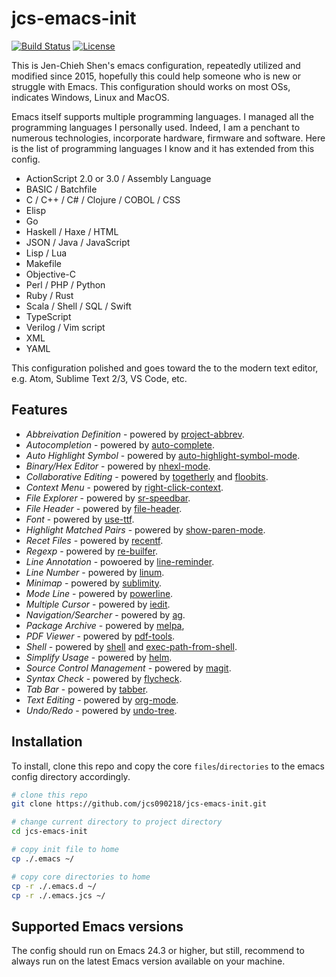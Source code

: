 # jcs-emacs-init #

[![Build Status](https://travis-ci.com/jcs090218/jcs-emacs-init.svg?branch=master)](https://travis-ci.com/jcs090218/jcs-emacs-init)
[![License](https://img.shields.io/badge/License-BSD%202--Clause-orange.svg)](https://opensource.org/licenses/BSD-2-Clause)

This is Jen-Chieh Shen's emacs configuration, repeatedly utilized 
and modified since 2015, hopefully this could help someone who is 
new or struggle with Emacs. This configuration should works on 
most OSs, indicates Windows, Linux and MacOS.
<br/>

Emacs itself supports multiple programming languages. I managed 
all the programming languages I personally used. Indeed, I am 
a penchant to numerous technologies, incorporate hardware, firmware 
and software. Here is the list of programming languages I know 
and it has extended from this config.

* ActionScript 2.0 or 3.0 / Assembly Language
* BASIC / Batchfile
* C / C++ / C# / Clojure / COBOL / CSS
* Elisp
* Go
* Haskell / Haxe / HTML
* JSON / Java / JavaScript
* Lisp / Lua
* Makefile
* Objective-C
* Perl / PHP / Python
* Ruby / Rust
* Scala / Shell / SQL / Swift
* TypeScript
* Verilog / Vim script
* XML
* YAML

This configuration polished and goes toward the to the modern 
text editor, e.g. Atom, Sublime Text 2/3, VS Code, etc. 


## Features ##

* *Abbreivation Definition* - powered by 
[project-abbrev](https://github.com/jcs090218/project-abbrev).
* *Autocompletion* - powered by 
[auto-complete](https://github.com/auto-complete/auto-complete).
* *Auto Highlight Symbol* - powered by 
[auto-highlight-symbol-mode](https://github.com/mhayashi1120/auto-highlight-symbol-mode).
* *Binary/Hex Editor* - powered by 
[nhexl-mode](https://github.com/emacsmirror/nhexl-mode).
* *Collaborative Editing* - powered by 
[togetherly](https://github.com/zk-phi/togetherly) and 
[floobits](https://github.com/Floobits/floobits-emacs).
* *Context Menu* - powered by 
[right-click-context](https://github.com/zonuexe/right-click-context).
* *File Explorer* - powered by 
[sr-speedbar](http://cedet.sourceforge.net/speedbar.shtml).
* *File Header* - powered by 
[file-header](https://github.com/alternative-emacs-packages/file-header).
* *Font* - powered by 
[use-ttf](https://github.com/jcs090218/use-ttf).
* *Highlight Matched Pairs* - powered by 
[show-paren-mode](https://www.emacswiki.org/emacs/ShowParenMode).
* *Recet Files* - powered by 
[recentf](https://www.emacswiki.org/emacs/RecentFiles).
* *Regexp* - powered by 
[re-builfer](https://www.emacswiki.org/emacs/ReBuilder).
* *Line Annotation* - powoered by 
[line-reminder](https://github.com/jcs090218/line-reminder).
* *Line Number* - powered by 
[linum](https://www.emacswiki.org/emacs/LineNumbers).
* *Minimap* - powered by 
[sublimity](https://github.com/zk-phi/sublimity).
* *Mode Line* - powered by 
[powerline](https://github.com/milkypostman/powerline).
* *Multiple Cursor* - powered by 
[iedit](https://github.com/victorhge/iedit).
* *Navigation/Searcher* - powered by 
[ag](https://github.com/Wilfred/ag.el).
* *Package Archive* - powered by 
[melpa](http://melpa.org/),
* *PDF Viewer* - powered by 
[pdf-tools](https://github.com/politza/pdf-tools).
* *Shell* - powered by 
[shell](https://www.emacswiki.org/emacs/ShellMode) and 
[exec-path-from-shell](https://github.com/purcell/exec-path-from-shell).
* *Simplify Usage* - powered by 
[helm](https://github.com/emacs-helm/helm).
* *Source Control Management* - powered by 
[magit](https://github.com/magit/magit).
* *Syntax Check* - powered by 
[flycheck](http://www.flycheck.org/en/latest/).
* *Tab Bar* - powered by 
[tabber](https://github.com/dholm/tabbar).
* *Text Editing* - powered by 
[org-mode](https://orgmode.org/).
* *Undo/Redo* - powered by 
[undo-tree](https://www.emacswiki.org/emacs/UndoTree).


## Installation ##
To install, clone this repo and copy the core `files`/`directories` 
to the emacs config directory accordingly.
```sh
# clone this repo
git clone https://github.com/jcs090218/jcs-emacs-init.git

# change current directory to project directory
cd jcs-emacs-init

# copy init file to home
cp ./.emacs ~/

# copy core directories to home
cp -r ./.emacs.d ~/
cp -r ./.emacs.jcs ~/
```


## Supported Emacs versions ##
The config should run on Emacs 24.3 or higher, but still, recommend 
to always run on the latest Emacs version available on your machine.
<br/>
